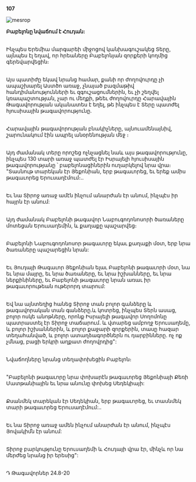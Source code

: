 **107**

![mesrop](https://volamar.ru/audio_video/foto/01/detbible/B226.BMP)

**Բաբելոնը նվաճում է Հուդան:**

\
Ինչպես Երեմիա մարգարեի միջոցով կանխագուշակեց Տերը, այնպես էլ եղավ, որ հրեաները Բաբելոնյան զորքերի կողմից գերեվարվեցին։

\
Այս պատիժը եկավ նրանց համար, քանի որ ժողովուրդը չի ապաշխարել Աստծո առաջ, չնայած բազմաթիվ հանդիմանությունների եւ զգուշացումներին, եւ չի շեղվել կռապաշտության, չար ու մեղքի, թեեւ ժողովուրդը Հարավային Թագավորության ականատես է եղել, թե ինչպես է Տերը պատժել հյուսիսային թագավորությունը.

\
Հարավային թագավորության բնակիչները, այնուամենայնիվ, շարունակում էին ապրել անօրենության մեջ ։

\
Այդ ժամանակ տերը որոշեց ոչնչացնել նաև այս թագավորությունը, ինչպես 130 տարի առաջ պատժել էր Իսրայելի հյուսիսային թագավորությանը ՝ բաբելոնացիներին ուղարկելով նրա վրա։ "Տասնութ տարեկան էր Յեքոնիան, երբ թագաւորեց, եւ երեք ամիս թագաւորեց Երուսաղէմում։..

\
Եւ նա Տիրոջ առաջ ամէն ինչում անարժան էր անում, ինչպէս իր հայրն էր անում:

\
Այդ ժամանակ Բաբելոնի թագավոր Նաբուգոդոնոսորի ծառաները մոտեցան Երուսաղեմին, և քաղաքը պաշարվեց։

\
Բաբելոնի Նաբուգոդոնոսոր թագաւորը եկաւ քաղաքի մօտ, երբ նրա ծառաները պաշարեցին նրան:

\
Եւ Յուդայի Թագաւոր Յեքոնիան ելաւ Բաբելոնի թագաւորի մօտ, նա եւ նրա մայրը, եւ նրա ծառաները, եւ նրա իշխանները, եւ նրա ներքինիները, եւ Բաբելոնի թագաւորը նրան առաւ իր թագաւորութեան ութերորդ տարում:

\
Եվ նա այնտեղից հանեց Տիրոջ տան բոլոր գանձերը և թագավորական տան գանձերը.և կոտրեց, ինչպես Տերն ասաց, բոլոր ոսկե անոթները, որոնք Իսրայելի թագավոր Սողոմոնը պատրաստել էր Տիրոջ տաճարում. և վտարեց ամբողջ Երուսաղեմը, և բոլոր իշխաններին, և բոլոր քաջարի զորքերին, տասը հազար տեղահանված, և բոլոր ատաղձագործներն ու դարբինները. ոչ ոք չմնաց, բացի երկրի աղքատ ժողովրդից":

\
Նվաճողները նրանց տեղափոխեցին Բաբելոն։

\
"Բաբելոնի թագաւորը նրա փոխարէն թագաւորեց Յեքոնիայի Քեռի Մատթանիային եւ նրա անունը փոխեց Սեդեկիայի:

\
Քսանմեկ տարեկան էր Սեդեկիան, երբ թագաւորեց, եւ տասնմեկ տարի թագաւորեց Երուսաղէմում:..

\
Եւ նա Տիրոջ առաջ ամեն ինչում անարժան էր անում, ինչպէս Յովակիմն էր անում:

\
Տիրոջ բարկությունը Երուսաղեմի և Հուդայի վրա էր, մինչև որ նա մերժեց նրանց իր երեսից":

\
Դ Թագավորներ 24.8-20
